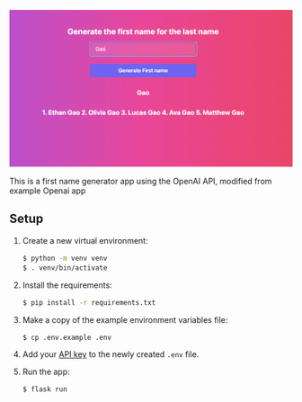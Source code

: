 ![view](pic.png)


This is a first name generator app using the OpenAI API, modified from example Openai app
## Setup


1. Create a new virtual environment:

   ```bash
   $ python -m venv venv
   $ . venv/bin/activate
   ```

2. Install the requirements:

   ```bash
   $ pip install -r requirements.txt
   ```

3. Make a copy of the example environment variables file:

   ```bash
   $ cp .env.example .env
   ```

4. Add your [API key](https://beta.openai.com/account/api-keys) to the newly created `.env` file.

5. Run the app:

   ```bash
   $ flask run
   ```
